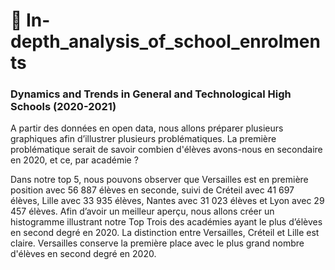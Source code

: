 # 📌 In-depth_analysis_of_school_enrolments

### Dynamics and Trends in General and Technological High Schools (2020-2021)
A partir des données en open data, nous allons préparer plusieurs graphiques afin d’illustrer plusieurs problématiques. La première problématique serait de savoir combien d'élèves avons-nous en secondaire en 2020, et ce, par académie ?

Dans notre top 5, nous pouvons observer que Versailles est en première position avec 56 887 élèves en seconde, suivi de Créteil avec 41 697 élèves, Lille avec 33 935 élèves, Nantes avec 31 023 élèves et Lyon avec 29 457 élèves. Afin d’avoir un meilleur aperçu, nous allons créer un histogramme illustrant notre Top Trois des académies ayant le plus d’élèves en second degré en 2020. La distinction entre Versailles, Créteil et Lille est claire. Versailles conserve la première place avec le plus grand nombre d'élèves en second degré en 2020.

